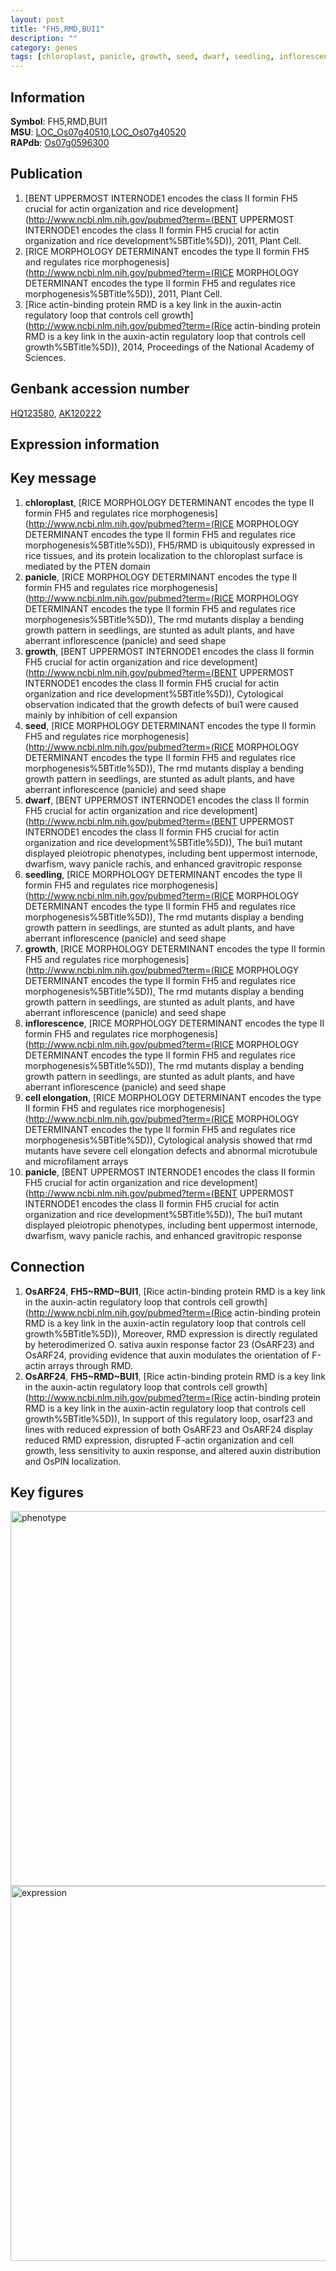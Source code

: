 ```yaml
---
layout: post
title: "FH5,RMD,BUI1"
description: ""
category: genes
tags: [chloroplast, panicle, growth, seed, dwarf, seedling, inflorescence, cell elongation, Gene]
---
```


## Information
__Symbol__: FH5,RMD,BUI1  
__MSU__: [LOC_Os07g40510](http://rice.plantbiology.msu.edu/cgi-bin/ORF_infopage.cgi?orf=LOC_Os07g40510),[LOC_Os07g40520](http://rice.plantbiology.msu.edu/cgi-bin/ORF_infopage.cgi?orf=LOC_Os07g40520)  
__RAPdb__: [Os07g0596300](http://rapdb.dna.affrc.go.jp/viewer/gbrowse_details/irgsp1?name=Os07g0596300)  

## Publication
1. [BENT UPPERMOST INTERNODE1 encodes the class II formin FH5 crucial for actin organization and rice development](http://www.ncbi.nlm.nih.gov/pubmed?term=(BENT UPPERMOST INTERNODE1 encodes the class II formin FH5 crucial for actin organization and rice development%5BTitle%5D)), 2011, Plant Cell.
2. [RICE MORPHOLOGY DETERMINANT encodes the type II formin FH5 and regulates rice morphogenesis](http://www.ncbi.nlm.nih.gov/pubmed?term=(RICE MORPHOLOGY DETERMINANT encodes the type II formin FH5 and regulates rice morphogenesis%5BTitle%5D)), 2011, Plant Cell.
3. [Rice actin-binding protein RMD is a key link in the auxin-actin regulatory loop that controls cell growth](http://www.ncbi.nlm.nih.gov/pubmed?term=(Rice actin-binding protein RMD is a key link in the auxin-actin regulatory loop that controls cell growth%5BTitle%5D)), 2014, Proceedings of the National Academy of Sciences.

## Genbank accession number
[HQ123580](http://www.ncbi.nlm.nih.gov/nuccore/HQ123580), [AK120222](http://www.ncbi.nlm.nih.gov/nuccore/AK120222)

## Expression information

## Key message
1. __chloroplast__, [RICE MORPHOLOGY DETERMINANT encodes the type II formin FH5 and regulates rice morphogenesis](http://www.ncbi.nlm.nih.gov/pubmed?term=(RICE MORPHOLOGY DETERMINANT encodes the type II formin FH5 and regulates rice morphogenesis%5BTitle%5D)),  FH5/RMD is ubiquitously expressed in rice tissues, and its protein localization to the chloroplast surface is mediated by the PTEN domain
2. __panicle__, [RICE MORPHOLOGY DETERMINANT encodes the type II formin FH5 and regulates rice morphogenesis](http://www.ncbi.nlm.nih.gov/pubmed?term=(RICE MORPHOLOGY DETERMINANT encodes the type II formin FH5 and regulates rice morphogenesis%5BTitle%5D)),  The rmd mutants display a bending growth pattern in seedlings, are stunted as adult plants, and have aberrant inflorescence (panicle) and seed shape
3. __growth__, [BENT UPPERMOST INTERNODE1 encodes the class II formin FH5 crucial for actin organization and rice development](http://www.ncbi.nlm.nih.gov/pubmed?term=(BENT UPPERMOST INTERNODE1 encodes the class II formin FH5 crucial for actin organization and rice development%5BTitle%5D)),  Cytological observation indicated that the growth defects of bui1 were caused mainly by inhibition of cell expansion
4. __seed__, [RICE MORPHOLOGY DETERMINANT encodes the type II formin FH5 and regulates rice morphogenesis](http://www.ncbi.nlm.nih.gov/pubmed?term=(RICE MORPHOLOGY DETERMINANT encodes the type II formin FH5 and regulates rice morphogenesis%5BTitle%5D)),  The rmd mutants display a bending growth pattern in seedlings, are stunted as adult plants, and have aberrant inflorescence (panicle) and seed shape
5. __dwarf__, [BENT UPPERMOST INTERNODE1 encodes the class II formin FH5 crucial for actin organization and rice development](http://www.ncbi.nlm.nih.gov/pubmed?term=(BENT UPPERMOST INTERNODE1 encodes the class II formin FH5 crucial for actin organization and rice development%5BTitle%5D)),  The bui1 mutant displayed pleiotropic phenotypes, including bent uppermost internode, dwarfism, wavy panicle rachis, and enhanced gravitropic response
6. __seedling__, [RICE MORPHOLOGY DETERMINANT encodes the type II formin FH5 and regulates rice morphogenesis](http://www.ncbi.nlm.nih.gov/pubmed?term=(RICE MORPHOLOGY DETERMINANT encodes the type II formin FH5 and regulates rice morphogenesis%5BTitle%5D)),  The rmd mutants display a bending growth pattern in seedlings, are stunted as adult plants, and have aberrant inflorescence (panicle) and seed shape
7. __growth__, [RICE MORPHOLOGY DETERMINANT encodes the type II formin FH5 and regulates rice morphogenesis](http://www.ncbi.nlm.nih.gov/pubmed?term=(RICE MORPHOLOGY DETERMINANT encodes the type II formin FH5 and regulates rice morphogenesis%5BTitle%5D)),  The rmd mutants display a bending growth pattern in seedlings, are stunted as adult plants, and have aberrant inflorescence (panicle) and seed shape
8. __inflorescence__, [RICE MORPHOLOGY DETERMINANT encodes the type II formin FH5 and regulates rice morphogenesis](http://www.ncbi.nlm.nih.gov/pubmed?term=(RICE MORPHOLOGY DETERMINANT encodes the type II formin FH5 and regulates rice morphogenesis%5BTitle%5D)),  The rmd mutants display a bending growth pattern in seedlings, are stunted as adult plants, and have aberrant inflorescence (panicle) and seed shape
9. __cell elongation__, [RICE MORPHOLOGY DETERMINANT encodes the type II formin FH5 and regulates rice morphogenesis](http://www.ncbi.nlm.nih.gov/pubmed?term=(RICE MORPHOLOGY DETERMINANT encodes the type II formin FH5 and regulates rice morphogenesis%5BTitle%5D)),  Cytological analysis showed that rmd mutants have severe cell elongation defects and abnormal microtubule and microfilament arrays
10. __panicle__, [BENT UPPERMOST INTERNODE1 encodes the class II formin FH5 crucial for actin organization and rice development](http://www.ncbi.nlm.nih.gov/pubmed?term=(BENT UPPERMOST INTERNODE1 encodes the class II formin FH5 crucial for actin organization and rice development%5BTitle%5D)),  The bui1 mutant displayed pleiotropic phenotypes, including bent uppermost internode, dwarfism, wavy panicle rachis, and enhanced gravitropic response

## Connection
1. __OsARF24__, __FH5~RMD~BUI1__, [Rice actin-binding protein RMD is a key link in the auxin-actin regulatory loop that controls cell growth](http://www.ncbi.nlm.nih.gov/pubmed?term=(Rice actin-binding protein RMD is a key link in the auxin-actin regulatory loop that controls cell growth%5BTitle%5D)), Moreover, RMD expression is directly regulated by heterodimerized O. sativa auxin response factor 23 (OsARF23) and OsARF24, providing evidence that auxin modulates the orientation of F-actin arrays through RMD.
2. __OsARF24__, __FH5~RMD~BUI1__, [Rice actin-binding protein RMD is a key link in the auxin-actin regulatory loop that controls cell growth](http://www.ncbi.nlm.nih.gov/pubmed?term=(Rice actin-binding protein RMD is a key link in the auxin-actin regulatory loop that controls cell growth%5BTitle%5D)), In support of this regulatory loop, osarf23 and lines with reduced expression of both OsARF23 and OsARF24 display reduced RMD expression, disrupted F-actin organization and cell growth, less sensitivity to auxin response, and altered auxin distribution and OsPIN localization.

## Key figures
<img src="http://ricencode.github.io/images/FH5~RMD~BUI1.pheno.png" alt="phenotype"  style="width: 600px;"/>

<img src="http://ricencode.github.io/images/FH5~RMD~BUI1.exp.png" alt="expression"  style="width: 600px;"/>


